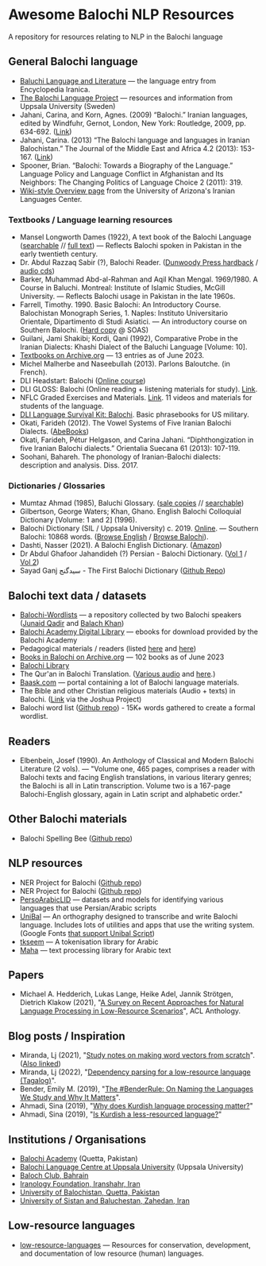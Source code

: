 # Awesome Balochi NLP Resources
A repository for resources relating to NLP in the Balochi language

## General Balochi language

- [Baluchi Language and Literature](https://www.iranicaonline.org/articles/baluchistan-iii) — the language entry from Encyclopedia Iranica.
- [The Balochi Language Project](https://www.lingfil.uu.se/forskning/the-balochi-language-project/) — resources and information from Uppsala University (Sweden)
- Jahani, Carina, and Korn, Agnes. (2009) “Balochi.” Iranian languages, edited by Windfuhr, Gernot, London, New York: Routledge, 2009, pp. 634-692. ([Link](https://www.routledge.com/The-Iranian-Languages/Windfuhr/p/book/9780415622356))
- Jahani, Carina. (2013) “The Balochi language and languages in Iranian Balochistan.” The Journal of the Middle East and Africa 4.2 (2013): 153-167. ([Link](https://www.tandfonline.com/doi/abs/10.1080/21520844.2013.831333?journalCode=ujme20))
- Spooner, Brian. “Balochi: Towards a Biography of the Language.” Language Policy and Language Conflict in Afghanistan and Its Neighbors: The Changing Politics of Language Choice 2 (2011): 319.
- [Wiki-style Overview page](https://iranian-languages.arizona.edu/balochi) from the University of Arizona's Iranian Languages Center.

### Textbooks / Language learning resources

- Mansel Longworth Dames (1922), A text book of the Balochi Language ([searchable](https://dsal.uchicago.edu/dictionaries/dames-textbook/) // [full text](https://archive.org/details/textbookofbaloch00damerich)) — Reflects Balochi spoken in Pakistan in the early twentieth century.
- Dr. Abdul Razzaq Sabir (?), Balochi Reader. ([Dunwoody Press hardback](https://www.dunwoodypublishing.com/product-page/balochi-reader) / [audio cds](https://www.dunwoodypublishing.com/product-page/balochi-reader-audio-cd))
- Barker, Muhammad Abd-al-Rahman and Aqil Khan Mengal. 1969/1980. A Course in Baluchi. Montreal: Institute of Islamic Studies, McGill University. — Reflects Balochi usage in Pakistan in the late 1960s.
- Farrell, Timothy. 1990. Basic Balochi: An Introductory Course. Balochistan Monograph Series, 1. Naples: Instituto Universitario Orientale, Dipartimento di Studi Asiatici. — An introductory course on Southern Balochi. ([Hard copy](https://library.soas.ac.uk/Record/409066) @ SOAS)
- Guilani, Jami Shakibi; Kordi, Qani (1992), Comparative Probe in the Iranian Dialects: Khashi Dialect of the Baluchi Language [Volume: 10].
- [Textbooks on Archive.org](https://archive.org/search?query=subject%3A%22Baluchi+language%22) — 13 entries as of June 2023.
- Michel Malherbe and Naseebullah (2013). Parlons Baloutche. (in French).
- DLI Headstart: Balochi ([Online course](https://hs2.dliflc.edu/balochi.html))
- DLI GLOSS: Balochi (Online reading + listening materials for study). [Link](https://gloss.dliflc.edu).
- NFLC Graded Exercises and Materials. [Link](https://portal.nflc.umd.edu/lessons/language/balochi). 11 videos and materials for students of the language.
- [DLI Language Survival Kit: Balochi](https://fieldsupport.dliflc.edu/productList.aspx?v=lsk). Basic phrasebooks for US military.
- Okati, Farideh (2012). The Vowel Systems of Five Iranian Balochi Dialects. ([AbeBooks](https://www.abebooks.com/servlet/BookDetailsPL?bi=21221372929&searchurl=an%3Dokati%2Bfarideh%26sortby%3D17%26tn%3Dvowel%2Bsystems%2Bfive%2Biranian%2Bbalochi&cm_sp=snippet-_-srp1-_-title1))
- Okati, Farideh, Pétur Helgason, and Carina Jahani. “Diphthongization in five Iranian Balochi dialects.” Orientalia Suecana 61 (2013): 107-119.
- Soohani, Bahareh. The phonology of Iranian-Balochi dialects: description and analysis. Diss. 2017.

### Dictionaries / Glossaries

- Mumtaz Ahmad (1985), Baluchi Glossary. ([sale copies](http://www.multilingualbooks.com/balochi.html) // [searchable](https://dsal.uchicago.edu/dictionaries/mumtaz/))
- Gilbertson, George Waters; Khan, Ghano. English Balochi Colloquial Dictionary [Volume: 1 and 2] (1996).
- Balochi Dictionary (SIL / Uppsala University) c. 2019. [Online](https://www.webonary.org/balochidictionary/). — Southern Balochi: 10868 words. ([Browse English](https://www.webonary.org/balochidictionary/browse/browse-english/) / [Browse Balochi](https://www.webonary.org/balochidictionary/browse/browse-vernacular/)).
- Dashti, Nasser (2021). A Balochi English Dictionary. ([Amazon](https://www.amazon.com/Balochi-English-Dictionary-Naseer-Dashti/dp/1490798463?tag=soumet-20))
- Dr Abdul Ghafoor Jahandideh (?) Persian - Balochi Dictionary. ([Vol 1](https://ia600900.us.archive.org/25/items/BalochiPersianDictionaryVolOne/Balochi%20Persian%20Dictionary%20Vol%20One.pdf) / [Vol 2](https://ia800900.us.archive.org/25/items/BalochiPersianDictionaryVolOne/Balochi%20Persian%20Dictionary%20Vol%20Two.pdf))
- Sayad Ganj سیدگنج - The First Balochi Dictionary ([Github Repo](https://github.com/umairayub79/SayadGanj-Desktop))

## Balochi text data / datasets

- [Balochi-Wordlists](https://github.com/JunaidQadirB/Balochi-Wordlists) — a repository collected by two Balochi speakers ([Junaid Qadir](https://github.com/JunaidQadirB) and [Balach Khan](https://github.com/balach-khan))
- [Balochi Academy Digital Library](https://ebook.balochiacademy.org) — ebooks for download provided by the Balochi Academy
- Pedagogical materials / readers (listed [here](http://salrc.uchicago.edu/workshops/sponsored/121203/resources/balochi_ronkin.htm) and [here](https://balochilinguist.wordpress.com/2011/03/25/teaching-materials-of-balochi-language/))
- [Books in Balochi on Archive.org](https://archive.org/details/booksbylanguage_balochi?tab=about) — 102 books as of June 2023
- [Balochi Library](https://balochlibrary.com)
- The Qur'an in Balochi Translation. ([Various audio](https://www.amazon.com/Balochi-Translation-Ibrahim-Muhammad-Madani/dp/B00YM0L4PE/ref=sr_1_17?sr=8-17&tag=soumet-20&keywords=balochi&dchild=1&qid=1589942632) and [here](https://www.youtube.com/playlist?list=PLoO2BPgoarMENaWcvehV35_L1m-XalPot).)
- [Baask.com](http://baask.com/archive/) — portal containing a lot of Balochi language materials.
- The Bible and other Christian religious materials (Audio + texts) in Balochi. ([Link](https://joshuaproject.net/people_groups/15034/IR) via the Joshua Project)
- Balochi word list ([Github repo](https://github.com/umairayub79/Balochi-Words)) - 15K+ words gathered to create a formal wordlist.

## Readers

- Elbenbein, Josef (1990). An Anthology of Classical and Modern Balochi Literature (2 vols). — "Volume one, 465 pages, comprises a reader with Balochi texts and facing English translations, in various literary genres; the Balochi is all in Latin transcription. Volume two is a 167-page Balochi-English glossary, again in Latin script and alphabetic order."

## Other Balochi materials

- Balochi Spelling Bee ([Github repo](https://github.com/umairayub79/Balochi-SpellingBee))

## NLP resources

- NER Project for Balochi ([Github repo](https://github.com/RaihanShakeel/Final-Year-Project))
- NER Project for Balochi ([Github repo](https://github.com/daniyalshakeel5/Named-Entity-Recognation-for-Balochi-Language))
- [PersoArabicLID](https://github.com/sinaahmadi/PersoArabicLID) — datasets and models for identifying various languages that use Persian/Arabic scripts
- [UniBal](https://github.com/theunibal/UniBal) — An orthography designed to transcribe and write Balochi language. Includes lots of utilities and apps that use the writing system. (Google Fonts [that support Unibal Script](https://github.com/theunibal/UniBal))
- [tkseem](https://github.com/ARBML/tkseem) — A tokenisation library for Arabic
- [Maha](https://github.com/TRoboto/Maha) — text processing library for Arabic text

## Papers

- Michael A. Hedderich, Lukas Lange, Heike Adel, Jannik Strötgen, Dietrich Klakow (2021), "[A Survey on Recent Approaches for Natural Language Processing in Low-Resource Scenarios](https://aclanthology.org/2021.naacl-main.201/)", ACL Anthology.

## Blog posts / Inspiration

- Miranda, Lj (2021), "[Study notes on making word vectors from scratch](https://ljvmiranda921.github.io/notebook/2021/12/11/word-vectors/)". ([Also linked](https://towardsdatascience.com/creating-word-embeddings-coding-the-word2vec-algorithm-in-python-using-deep-learning-b337d0ba17a8))
- Miranda, Lj (2022), "[Dependency parsing for a low-resource language (Tagalog)](https://ljvmiranda921.github.io/notebook/2022/04/24/low-resource-dep-parse/)".
- Bender, Emily M. (2019), "[The #BenderRule: On Naming the Languages We Study and Why It Matters](https://thegradient.pub/the-benderrule-on-naming-the-languages-we-study-and-why-it-matters/)".
- Ahmadi, Sina (2019), "[Why does Kurdish language processing matter?](https://sinaahmadi.github.io/posts/why-kurdish-language-processing-matters.html)"
- Ahmadi, Sina (2019), "[Is Kurdish a less-resourced language?](https://sinaahmadi.github.io/posts/is-kurdish-a-less-resourced-language.html)"

## Institutions / Organisations

- [Balochi Academy](https://ebook.balochiacademy.org/about-us) (Quetta, Pakistan)
- [Balochi Language Centre at Uppsala University](https://www.lingfil.uu.se/forskning/the-balochi-language-project/) (Uppsala University)
- [Baloch Club, Bahrain](https://www.facebook.com/BalochClubBH/)
- [Iranology Foundation, Iranshahr, Iran](http://iranology.ir)
- [University of Balochistan, Quetta, Pakistan](http://www.uob.edu.pk)
- [University of Sistan and Baluchestan, Zahedan, Iran](https://www.usb.ac.ir/en)

## Low-resource languages

- [low-resource-languages](https://github.com/RichardLitt/low-resource-languages) — Resources for conservation, development, and documentation of low resource (human) languages.
